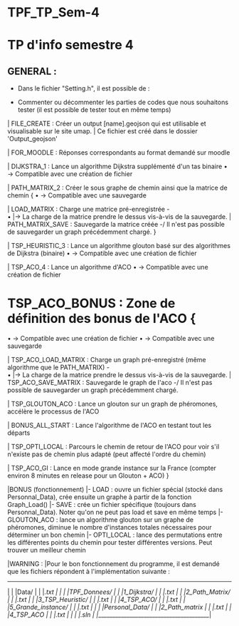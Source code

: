 # TPF_TP_Sem-4
# TP d'info semestre 4

## GENERAL :
	
- Dans le fichier "Setting.h", il est possible de :

- Commenter ou décommenter les parties de codes que nous souhaitons tester (il est possible de tester tout en même temps)

|      FILE_CREATE : Créer un output [name].geojson qui est utilisable et visualisable sur le site umap.
|                    Ce fichier est créé dans le dossier 'Output_geojson'

|      FOR_MOODLE : Réponses correspondants au format demandé sur moodle
      
|      DIJKSTRA_1 :  Lance un algorithme Dijkstra supplémenté d'un tas binaire
•                    -> Compatible avec une création de fichier

|      PATH_MATRIX_2 : Créer le sous graphe de chemin ainsi que la matrice de chemin {
•                    -> Compatible avec une sauvegarde

|            LOAD_MATRIX : Charge une matrice pré-enregistrée    -\
•                                                                  |-> La charge de la matrice prendre le dessus vis-à-vis de la sauvegarde.
|            PATH_MATRIX_SAVE : Sauvegarde la matrice créée      -/    Il n'est pas possible de sauvegarder un graph précédemment chargé.
      }

|      TSP_HEURISTIC_3 : Lance un algorithme glouton basé sur des algorithmes de Dijkstra (binaire)
•                        -> Compatible avec une création de fichier

|      TSP_ACO_4 : Lance un algorithme d'ACO
•                  -> Compatible avec une création de fichier


# TSP_ACO_BONUS : Zone de définition des bonus de l'ACO {
•                 -> Compatible avec une création de fichier
•                 -> Compatible avec une sauvegarde

|      TSP_ACO_LOAD_MATRIX : Charge un graph pré-enregistré (même algorithme que le PATH_MATRIX)   -\
•                                                                                                    |-> La charge de la matrice prendre le dessus vis-à-vis de la sauvegarde.
|      TSP_ACO_SAVE_MATRIX : Sauvegarde le graph de l'aco                                          -/    Il n'est pas possible de sauvegarder un graph précédemment chargé.

|      TSP_GLOUTON_ACO : Lance un glouton sur un graph de phéromones, accélère le processus de l'ACO

|      BONUS_ALL_START : Lance l'algorithme de l'ACO en testant tout les départs

|      TSP_OPTI_LOCAL : Parcours le chemin de retour de l'ACO pour voir s'il n'existe pas de chemin plus adapté (peut affecté l'ordre du chemin)

|      TSP_ACO_GI : Lance en mode grande instance sur la France (compter environ 8 minutes en release pour un Glouton + ACO)
}

|BONUS (fonctionnement)
|- LOAD : ouvre un fichier spécial (stocké dans Personnal_Data), crée ensuite un graphe à partir de la fonction Graph_Load()
|- SAVE : crée un fichier spécifique (toujours dans Personnal_Data). Noter qu'on ne peut pas load et save en même temps
|- GLOUTON_ACO : lance un algorithme glouton sur un graphe de phéromones, diminue le nombre d'instances totales nécessaires pour déterminer un bon chemin
|- OPTI_LOCAL : lance des permutations entre les différentes points du chemin pour tester différentes versions. Peut trouver un meilleur chemin

|WARNING :
|Pour le bon fonctionnement du programme, il est demandé que les fichiers répondent à l'implémentation suivante :

_________________________________________
|                                        |
|Data/                                   |
|    |_*.txt                             |
|                                        |
|TPF_Donnees/                            |
|    |_1_Dijkstra/                       |
|        |_*.txt                         |
|    |_2_Path_Matrix/                    |
|        |_*.txt                         |
|    |_3_TSP_Heuristic/                  |
|        |_*.txt                         |
|    |_4_TSP_ACO/                        |
|        |_*.txt                         |
|    |_5_Grande_instance/                |
|        |_*.txt                         |
|                                        |
|Personal_Data/                          |
|    |_2_Path_matrix                     |
|        |_*.txt                         |
|    |_4_TSP_ACO                         |
|        |_*.txt                         |
|                                        |
|.sln                                    |
|________________________________________|

